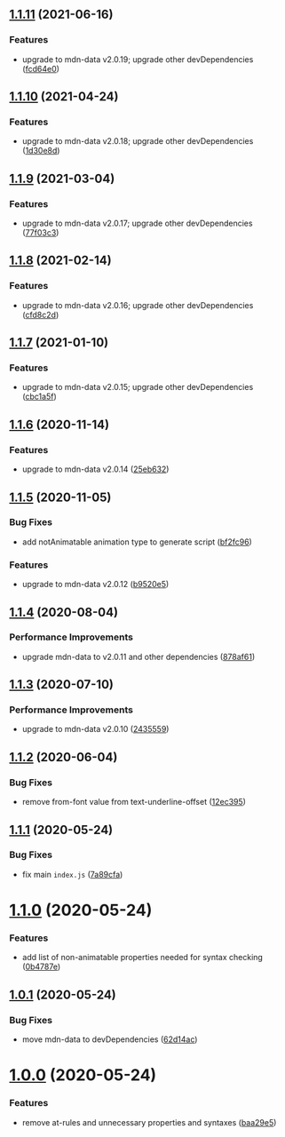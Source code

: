 ## [1.1.11](https://github.com/webanimate/mdn-data-animatable/compare/v1.1.10...v1.1.11) (2021-06-16)

### Features

- upgrade to mdn-data v2.0.19; upgrade other devDependencies ([fcd64e0](https://github.com/webanimate/mdn-data-animatable/commit/fcd64e0277bcc2531a05c8271640a0a20f7e6919))

## [1.1.10](https://github.com/webanimate/mdn-data-animatable/compare/v1.1.9...v1.1.10) (2021-04-24)

### Features

- upgrade to mdn-data v2.0.18; upgrade other devDependencies ([1d30e8d](https://github.com/webanimate/mdn-data-animatable/commit/1d30e8d0b77263f43b09b0921d39ba066937845f))

## [1.1.9](https://github.com/webanimate/mdn-data-animatable/compare/v1.1.8...v1.1.9) (2021-03-04)

### Features

- upgrade to mdn-data v2.0.17; upgrade other devDependencies ([77f03c3](https://github.com/webanimate/mdn-data-animatable/commit/77f03c31fa36b62f2243dbcb7fd8c5da902f76c1))

## [1.1.8](https://github.com/webanimate/mdn-data-animatable/compare/v1.1.7...v1.1.8) (2021-02-14)

### Features

- upgrade to mdn-data v2.0.16; upgrade other devDependencies ([cfd8c2d](https://github.com/webanimate/mdn-data-animatable/commit/cfd8c2d4e86afb495b6879293e222d2032f1c328))

## [1.1.7](https://github.com/webanimate/mdn-data-animatable/compare/v1.1.6...v1.1.7) (2021-01-10)

### Features

- upgrade to mdn-data v2.0.15; upgrade other devDependencies ([cbc1a5f](https://github.com/webanimate/mdn-data-animatable/commit/cbc1a5fc79df2a717e58596474bc998d903c8de3))

## [1.1.6](https://github.com/webanimate/mdn-data-animatable/compare/v1.1.5...v1.1.6) (2020-11-14)

### Features

- upgrade to mdn-data v2.0.14 ([25eb632](https://github.com/webanimate/mdn-data-animatable/commit/25eb6322da36e2d43f559a88c977b0d7404dbd1a))

## [1.1.5](https://github.com/webanimate/mdn-data-animatable/compare/v1.1.4...v1.1.5) (2020-11-05)

### Bug Fixes

- add notAnimatable animation type to generate script ([bf2fc96](https://github.com/webanimate/mdn-data-animatable/commit/bf2fc96b5bfea72febb154d57b81895b6c83299c))

### Features

- upgrade to mdn-data v2.0.12 ([b9520e5](https://github.com/webanimate/mdn-data-animatable/commit/b9520e5d1a1be5d7cc318f31e1550769f14d0086))

## [1.1.4](https://github.com/webanimate/mdn-data-animatable/compare/v1.1.3...v1.1.4) (2020-08-04)

### Performance Improvements

- upgrade mdn-data to v2.0.11 and other dependencies ([878af61](https://github.com/webanimate/mdn-data-animatable/commit/878af610d51483d47cafaa47dcf4f806774cf22e))

## [1.1.3](https://github.com/webanimate/mdn-data-animatable/compare/v1.1.2...v1.1.3) (2020-07-10)

### Performance Improvements

- upgrade to mdn-data v2.0.10 ([2435559](https://github.com/webanimate/mdn-data-animatable/commit/2435559def9b0a6f05da1675e3faf03fe6ed9b7d))

## [1.1.2](https://github.com/webanimate/mdn-data-animatable/compare/v1.1.1...v1.1.2) (2020-06-04)

### Bug Fixes

- remove from-font value from text-underline-offset ([12ec395](https://github.com/webanimate/mdn-data-animatable/commit/12ec395a557722509bb5ee1bf666f08c48a0165d))

## [1.1.1](https://github.com/webanimate/mdn-data-animatable/compare/v1.1.0...v1.1.1) (2020-05-24)

### Bug Fixes

- fix main `index.js` ([7a89cfa](https://github.com/webanimate/mdn-data-animatable/commit/7a89cfa0362dfeea995d26e2fc746d2c2e5aba05))

# [1.1.0](https://github.com/webanimate/mdn-data-animatable/compare/v1.0.1...v1.1.0) (2020-05-24)

### Features

- add list of non-animatable properties needed for syntax checking ([0b4787e](https://github.com/webanimate/mdn-data-animatable/commit/0b4787e6032915424ea5d7772aec237ac84bacc0))

## [1.0.1](https://github.com/webanimate/mdn-data-animatable/compare/v1.0.0...v1.0.1) (2020-05-24)

### Bug Fixes

- move mdn-data to devDependencies ([62d14ac](https://github.com/webanimate/mdn-data-animatable/commit/62d14ac260a1d4fc7f1f9182a0d60ecad3e187fa))

# [1.0.0](https://github.com/webanimate/mdn-data-animatable/compare/baa29e531038c89093cd448f274b68abd5348650...v1.0.0) (2020-05-24)

### Features

- remove at-rules and unnecessary properties and syntaxes ([baa29e5](https://github.com/webanimate/mdn-data-animatable/commit/baa29e531038c89093cd448f274b68abd5348650))
